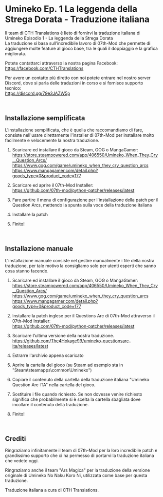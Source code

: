 # Umineko Ep. 1 La leggenda della Strega Dorata - Traduzione italiana

Il team di CTH Translations è lieto di fornirvi la traduzione italiana di Umineko Episodio 1 - La leggenda della Strega Dorata<br/>
La traduzione si basa sull'incredibile lavoro di 07th-Mod che permette di aggiungere molte feature al gioco base, tra le quali il doppiaggio e la grafica migliorata.

Potete contattarci attraverso la nostra pagina Facebook:<br/>
https://facebook.com/CTHTranslations

Per avere un contatto più diretto con noi potete entrare nel nostro server Discord, dove si parla delle traduzioni in corso e si fornisce supporto tecnico:<br/>
https://discord.gg/79e3JAZW5p

<br/>

## Installazione semplificata
L'installazione semplificata, che è quella che raccomandiamo di fare, consiste nell'usare direttamente l'installer di 07th-Mod per installare molto facilmente e velocemente la nostra traduzione.

1. Scaricare ed installare il gioco da Steam, GOG o MangaGamer:<br/>
https://store.steampowered.com/app/406550/Umineko_When_They_Cry__Question_Arcs/<br/>
https://www.gog.com/game/umineko_when_they_cry_question_arcs<br/>
https://www.mangagamer.com/detail.php?goods_type=0&product_code=177

2. Scaricare ed aprire il 07th-Mod Installer:<br/>
https://github.com/07th-mod/python-patcher/releases/latest

3. Fare partire il menu di configurazione per l'installazione della patch per il Question Arcs, mettendo la spunta sulla voce della traduzione italiana

4. Installare la patch

5. Finito!

<br/>

## Installazione manuale
L'installazione manuale consiste nel gestire manualmente i file della nostra traduzione, per tale motivo la consigliamo solo per utenti esperti che sanno cosa stanno facendo.

1. Scaricare ed installare il gioco da Steam, GOG o MangaGamer:<br/>
https://store.steampowered.com/app/406550/Umineko_When_They_Cry__Question_Arcs/<br/>
https://www.gog.com/game/umineko_when_they_cry_question_arcs<br/>
https://www.mangagamer.com/detail.php?goods_type=0&product_code=177

2. Installare la patch inglese per il Questions Arc di 07th-Mod attraverso il 07th-Mod Installer:<br/>
https://github.com/07th-mod/python-patcher/releases/latest

3. Scaricare l'ultima versione della nostra traduzione.<br/>
https://github.com/The4Hokage99/umineko-questionsarc-ita/releases/latest

4. Estrarre l'archivio appena scaricato

5. Aprire la cartella del gioco (su Steam ad esempio sta in "Steam\steamapps\common\Umineko")

6. Copiare il contenuto della cartella della traduzione italiana "Umineko Question Arc ITA" nella cartella del gioco.

7. Sostituire i file quando richiesto. Se non dovesse venire richiesto significa che probabilmente si è scelta la cartella sbagliata dove incollare il contenuto della traduzione.

8. Finito!

<br/>


## Crediti

Ringraziamo infinitamente il team di 07th-Mod per la loro incredibile patch e grandissimo supporto che ci ha permesso di portarvi la traduzione italiana che vedete oggi.

Ringraziamo anche il team "Ars Magica" per la traduzione della versione originale di Umineko No Naku Koro Ni, utilizzata come base per questa traduzione.

Traduzione italiana a cura di CTH Translations.
